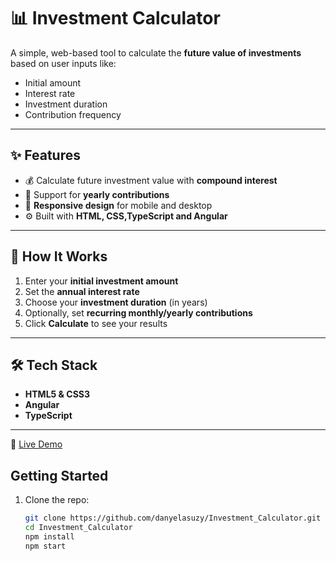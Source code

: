 # 📊 Investment Calculator

A simple, web-based tool to calculate the **future value of investments** based on user inputs like:

- Initial amount
- Interest rate
- Investment duration
- Contribution frequency

---

## ✨ Features

- 💰 Calculate future investment value with **compound interest**
- 🔁 Support for **yearly contributions**
- 📱 **Responsive design** for mobile and desktop
- ⚙️ Built with **HTML, CSS,TypeScript and Angular**

---

## 🧮 How It Works

1. Enter your **initial investment amount**
2. Set the **annual interest rate**
3. Choose your **investment duration** (in years)
4. Optionally, set **recurring monthly/yearly contributions**
5. Click **Calculate** to see your results

---

## 🛠️ Tech Stack

- **HTML5 & CSS3**
- **Angular**
- **TypeScript**

---
🔗 [Live Demo](https://danyelasuzy.github.io/Investment_Calculator/)

## Getting Started

1. Clone the repo:
   ```bash
   git clone https://github.com/danyelasuzy/Investment_Calculator.git
   cd Investment_Calculator
   npm install
   npm start

